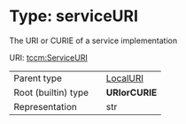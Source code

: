 
# Type: serviceURI


The URI or CURIE of a service implementation

URI: [tccm:ServiceURI](https://hotecosystem.org/tccm/ServiceURI)

|  |  |  |
| --- | --- | --- |
| Parent type | | [LocalURI](types/LocalURI.md) |
| Root (builtin) type | | **URIorCURIE** |
| Representation | | str |
